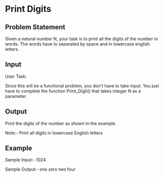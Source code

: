 # Print Digits

## Problem Statement
Given a natural number N, your task is to print all the digits of the number in words. The words have to separated by space and in lowercase english letters.

## Input

User Task:

Since this will be a functional problem, you don't have to take input. You just have to complete the function Print_Digit() that takes integer N as a parameter.

## Output

Print the digits of the number as shown in the example.

Note:- Print all digits in lowercase English letters

## Example
Sample Input:-
1024

Sample Output:-
one zero two four